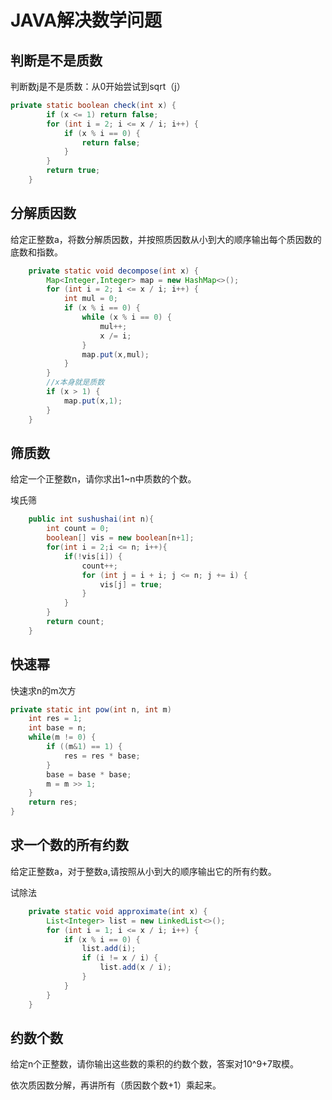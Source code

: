 # JAVA解决数学问题

## 判断是不是质数
判断数j是不是质数：从0开始尝试到sqrt（j）

```java
private static boolean check(int x) {
        if (x <= 1) return false;
        for (int i = 2; i <= x / i; i++) {
            if (x % i == 0) {
                return false;
            }
        }
        return true;
    }
```

## 分解质因数

给定正整数a，将数分解质因数，并按照质因数从小到大的顺序输出每个质因数的底数和指数。


```java
    private static void decompose(int x) {
        Map<Integer,Integer> map = new HashMap<>();
        for (int i = 2; i <= x / i; i++) {
            int mul = 0;
            if (x % i == 0) {
                while (x % i == 0) {
                    mul++;
                    x /= i;
                }
                map.put(x,mul);
            }
        }
        //x本身就是质数
        if (x > 1) {
            map.put(x,1);
        }
    }
```

## 筛质数
给定一个正整数n，请你求出1~n中质数的个数。

埃氏筛
```java
    public int sushushai(int n){
        int count = 0;
        boolean[] vis = new boolean[n+1];
        for(int i = 2;i <= n; i++){
            if(!vis[i]) {
                count++;
                for (int j = i + i; j <= n; j += i) {
                    vis[j] = true;
                }
            }
        }
        return count;
    }
```

## 快速幂
快速求n的m次方

```java
private static int pow(int n, int m) 
    int res = 1;                     
    int base = n;                    
    while(m != 0) {                  
        if ((m&1) == 1) {            
            res = res * base;        
        }                            
        base = base * base;          
        m = m >> 1;                  
    }                                
    return res;                      
}
```

## 求一个数的所有约数
给定正整数a，对于整数a,请按照从小到大的顺序输出它的所有约数。

试除法

```java
    private static void approximate(int x) {
        List<Integer> list = new LinkedList<>();
        for (int i = 1; i <= x / i; i++) {
            if (x % i == 0) {
                list.add(i);
                if (i != x / i) {
                    list.add(x / i);
                }
            }
        }
    }
```

## 约数个数
给定n个正整数，请你输出这些数的乘积的约数个数，答案对10^9+7取模。

依次质因数分解，再讲所有（质因数个数+1）乘起来。



